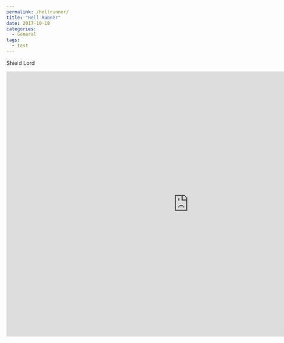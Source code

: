 ```yaml
---
permalink: /hellrunner/
title: "Hell Runner"
date: 2017-10-18
categories:
  - General
tags:
  - test
---
```

Shield Lord
<iframe src="https://jjrwalker.github.io/assets/unity/hell_runner/index.html" style="border:0px #000000 none;" name="Game name" scrolling="no" frameborder="1" marginheight="320px" marginwidth="320px" height="700px" width="960px"></iframe>
